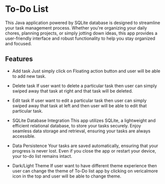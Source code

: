 
# To-Do List

This Java application powered by SQLite database is designed to streamline your task management process. Whether you're organizing your daily chores, planning projects, or simply jotting down ideas, this app provides a user-friendly interface and robust functionality to help you stay organized and focused.


## Features

- Add task
Just simply click on Floating action button and user will be able  to add new task.

- Delete task
If user want to delete a particular task then user can simply swiped away that task at right and that task will be deleted.

- Edit task
If user want to edit a particular task then user can simply swiped away that task at left and then user will be able to edit that particular task.

- SQLite Database Integration
This app utilizes SQLite, a lightweight and efficient relational database, to store your tasks securely. Enjoy seamless data storage and retrieval, ensuring your tasks are always accessible.

- Data Persistence
Your tasks are saved automatically, ensuring that your progress is never lost. Even if you close the app or restart your device, your to-do list remains intact.

- Dark/Light Theme
If user want to have different theme experience then user can change the theme of To-Do list app by clicking on vericalmore icon in the top and user will be able to change theme. 

